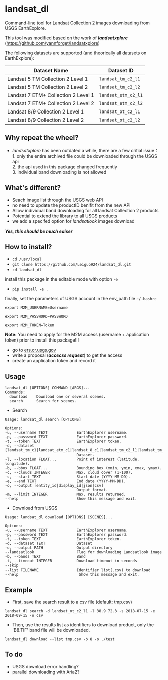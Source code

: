 # landsat_dl

Command-line tool for Landsat Collection 2 images downloading from USGS EarthExplore.

This tool was modified based on the work of ***landsatxplore*** (https://github.com/yannforget/landsatxplore)

The following datasets are supported (and theorically all datasets on EarthExplore):

| Dataset Name | Dataset ID |
|-|-|
| Landsat 5 TM Collection 2 Level 1 | `landsat_tm_c2_l1` |
| Landsat 5 TM Collection 2 Level 2 | `landsat_tm_c2_l2` |
| Landsat 7 ETM+ Collection 2 Level 1 | `landsat_etm_c2_l1` |
| Landsat 7 ETM+ Collection 2 Level 2 | `landsat_etm_c2_l2` |
| Landsat 8/9 Collection 2 Level 1 | `landsat_ot_c2_l1` |
| Landsat 8/9 Collection 2 Level 2 | `landsat_ot_c2_l2` |


## Why repeat the wheel?
* *landsatxplore* has been outdated a while, there are a few critial issue：<br>
<tab>1. only the entire archived file could be downloaded through the USGS api<br>
<tab>2. the api used in this package changed frequently<br>
<tab>3. individual band downloading is not allowed<br>

## What's different?
* Seach image list through the USGS web API
* no need to update the productID benifit from the new API
* Allow individual band downloading for all landsat Collection 2 products
* Potential to extend the library to all USGS products
* we add a specifed option for *landsatlook* images download

***Yes, this should be much eaiser***


## How to install?
  - `cd /usr/local`  
  - `git clone https://github.com/Leiguo924/landsat_dl.git`  
  - `cd landsat_dl`<br>
  
  install this package in the editable mode with option `-e`  
  - `pip install -e .`<br>
  
  finally, set the parameters of USGS account in the env_path file `~/.bashrc`
    
  `export M2M_USERNAME=Username`

  `export M2M_PASSWORD=PASSWORD`
  
  `export M2M_TOKEN=Token`

  **Note:** 
  You need to apply for the M2M access (username + application token) prior to install this package!!!
  - go to [ers.cr.usgs.gov](https://ers.cr.usgs.gov/)
  - write a proposal (***accecss request***) to get the access
  - create an application token and record it

  
 ## Usage
  ```
  landsat_dl [OPTIONS] COMMAND [ARGS]...
  Commands:
    download    Download one or several scenes.
    search      Search for scenes.
  ```
  
  * Search
  ```
  Usage: landsat_dl search [OPTIONS]

Options:
  -u, --username TEXT             EarthExplorer username.
  -p, --password TEXT             EarthExplorer password.
  -t, --token TEXT                EarthExplorer token.
  -d, --dataset [landsat_tm_c1|landsat_etm_c1|landsat_8_c1|landsat_tm_c2_l1|landsat_tm_c2_l2|landsat_etm_c2_l1|landsat_etm_c2_l2|landsat_ot_c2_l1|landsat_ot_c2_l2|sentinel_2a]
                                  Dataset.
  -l, --location FLOAT...         Point of interest (latitude, longitude).
  -b, --bbox FLOAT...             Bounding box (xmin, ymin, xmax, ymax).
  -c, --clouds INTEGER            Max. cloud cover (1-100).
  -s, --start TEXT                Start date (YYYY-MM-DD).
  -e, --end TEXT                  End date (YYYY-MM-DD).
  -o, --output [entity_id|display_id|json|csv]
                                  Output format.
  -m, --limit INTEGER             Max. results returned.
  --help                          Show this message and exit.
  ```
  * Download from USGS
  ```
  Usage: landsat_dl download [OPTIONS] [SCENES]...

Options:
  -u, --username TEXT             EarthExplorer username.
  -p, --password TEXT             EarthExplorer password.
  -t, --token TEXT                EarthExplorer token.
  -d, --dataset TEXT              Dataset
  -o, --output PATH               Output directory
  --landsatlook                   Flag for downloading Landsatlook image
  -b, --bands TEXT                Band
  -t, --timeout INTEGER           Download timeout in seconds
  --skip
  --list FILENAME                 Identifier list(.csv) to download
  --help                           Show this message and exit.
  ```
  
  
 ## Example
  * First, save the search result to a csv file (default: tmp.csv)
  
  `landsat_dl search -d landsat_ot_c2_l1 -l 38.9 72.3 -s 2018-07-15 -e 2018-09-15 -o csv`
  
  * Then, use the results list as identifiers to download product, only the 'B8.TIF' band file will be downloaded.
  
  `landsat_dl download --list tmp.csv -b 8 -o ./test`

  ## To do
  * USGS download error handling?
  * parallel downloading with Aria2?
